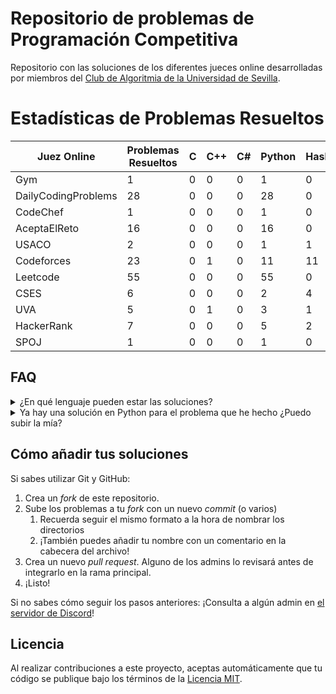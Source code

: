 # Repositorio de problemas de Programación Competitiva

Repositorio con las soluciones de los diferentes jueces online desarrolladas por miembros del [Club de Algoritmia de la Universidad de Sevilla](https://clubalgoritmiaus.es/).


# Estadísticas de Problemas Resueltos

<!-- START_STATS -->
| Juez Online | Problemas Resueltos | C | C++ | C# | Python | Haskell |
| --- | --- | --- | --- | --- | --- | --- |
| Gym | 1 | 0 | 0 | 0 | 1 | 0 |
| DailyCodingProblems | 28 | 0 | 0 | 0 | 28 | 0 |
| CodeChef | 1 | 0 | 0 | 0 | 1 | 0 |
| AceptaElReto | 16 | 0 | 0 | 0 | 16 | 0 |
| USACO | 2 | 0 | 0 | 0 | 1 | 1 |
| Codeforces | 23 | 0 | 1 | 0 | 11 | 11 |
| Leetcode | 55 | 0 | 0 | 0 | 55 | 0 |
| CSES | 6 | 0 | 0 | 0 | 2 | 4 |
| UVA | 5 | 0 | 1 | 0 | 3 | 1 |
| HackerRank | 7 | 0 | 0 | 0 | 5 | 2 |
| SPOJ | 1 | 0 | 0 | 0 | 1 | 0 |

<!-- END_STATS -->

## FAQ

<details>
  <summary>¿En qué lenguaje pueden estar las soluciones?</summary>

  ¡Cualquiera! Puedes utilizar el lenguaje con el que más cómodo te sientas o aprovechar para aprender uno nuevo.
</details>

<details>
  <summary>Ya hay una solución en Python para el problema que he hecho ¿Puedo subir la mía?</summary>

  ¡Por supuesto!
</details>


## Cómo añadir tus soluciones


Si sabes utilizar Git y GitHub:

 1. Crea un _fork_ de este repositorio.
 2. Sube los problemas a tu _fork_ con un nuevo _commit_ (o varios)
    1. Recuerda seguir el mismo formato a la hora de nombrar los directorios
    2. ¡También puedes añadir tu nombre con un comentario en la cabecera del archivo!
 3. Crea un nuevo _pull request_. Alguno de los admins lo revisará antes de integrarlo en la rama principal.
 4. ¡Listo!  <!-- A partir de ahora tu nombre aparecerá en la lista de personas que han contribuido a este repositorio. -->


Si no sabes cómo seguir los pasos anteriores: ¡Consulta a algún admin en [el servidor de Discord](discord-server)!


<!-- ## Personas que han contribuido a este repositorio -->


## Licencia

Al realizar contribuciones a este proyecto, aceptas automáticamente que tu código se publique bajo los términos de la [Licencia MIT](LICENSE).


<!-- Enlaces -->

[discord-server]: https://discord.gg/rd8cGEKZEX "Servidor de Discord"